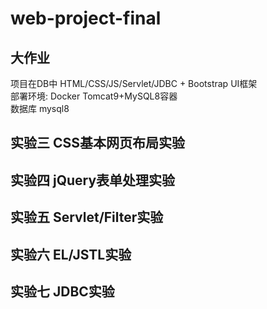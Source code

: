 # web-project-final

## 大作业
项目在DB中
HTML/CSS/JS/Servlet/JDBC + Bootstrap UI框架 <br>
部署环境: Docker Tomcat9+MySQL8容器 <br>
数据库 mysql8

## 实验三 CSS基本网页布局实验
## 实验四 jQuery表单处理实验
## 实验五 Servlet/Filter实验
## 实验六 EL/JSTL实验
## 实验七 JDBC实验
